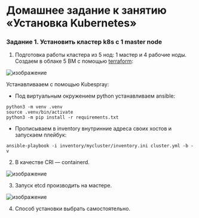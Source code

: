 # Домашнее задание к занятию «Установка Kubernetes»

### Задание 1. Установить кластер k8s с 1 master node

1. Подготовка работы кластера из 5 нод: 1 мастер и 4 рабочие ноды.
Создаем в облаке 5 ВМ с помощью [terraform](vm):

  ![изображение](https://github.com/user-attachments/assets/9fdd30b1-65a8-48db-a36a-414d638ee9f4)

Устанавливааем с помощью Kubespray:
  -  Под виртуальным окружением python устанавливаем ansible:
  ```
  python3 -m venv .venv
  source .venv/bin/activate
  python3 -m pip install -r requirements.txt
  ```
  -  Прописываем в inventory внутринние адреса своих хостов и запускаем плейбук:
  ```
  ansible-playbook -i inventory/mycluster/inventory.ini cluster.yml -b -v
  ```

2. В качестве CRI — containerd.

  ![изображение](https://github.com/user-attachments/assets/d81fd605-9628-45fd-b5a5-8983b3ad9cef)

3. Запуск etcd производить на мастере.

  ![изображение](https://github.com/user-attachments/assets/afb638f2-a18b-4744-9bcb-d6f38dff8f5c)

4. Способ установки выбрать самостоятельно.
